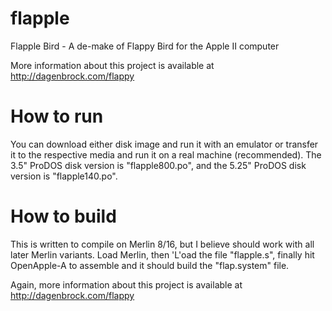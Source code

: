 flapple
=======

Flapple Bird - A de-make of Flappy Bird for the Apple II computer

More information about this project is available at http://dagenbrock.com/flappy

How to run
==========
You can download either disk image and run it with an emulator or transfer it to the respective media and run it on a real machine (recommended).  The 3.5" ProDOS disk version is "flapple800.po", and the 5.25" ProDOS disk version is "flapple140.po".

How to build
============
This is written to compile on Merlin 8/16, but I believe should work with all later Merlin variants.  Load Merlin, then 'L'oad the file "flapple.s", finally hit OpenApple-A to assemble and it should build the "flap.system" file.



Again, more information about this project is available at http://dagenbrock.com/flappy
